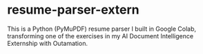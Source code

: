 # resume-parser-extern
This is a Python (PyMuPDF) resume parser I built in Google Colab, transforming one of the exercises in my AI Document Intelligence Externship with Outamation.
